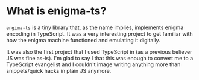 # What is enigma-ts?
`engima-ts` is a tiny library that, as the name implies, implements enigma encoding in TypeScript. It was a very interesting project to get familiar with how the enigma machine functioned and emulating it digitally.

It was also the first project that I used TypeScript in (as a previous believer JS was fine as-is). I'm glad to say I that this was enough to convert me to a TypeScript evangelist and I couldn't image writing anything more than snippets/quick hacks in plain JS anymore.